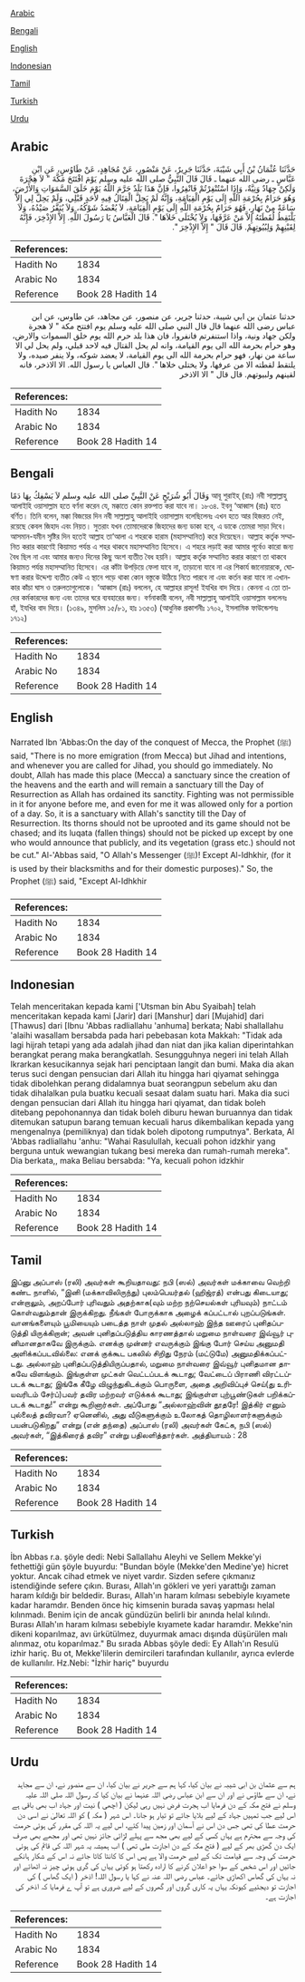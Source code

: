 [Arabic](#arabic)

[Bengali](#bengali)

[English](#english)

[Indonesian](#indonesian)

[Tamil](#tamil)

[Turkish](#turkish)

[Urdu](#urdu)

## Arabic


<div dir="rtl" lang="ar" style={{fontSize:'larger',backgroundColor:'#f8f9fa',padding:20}}>
حَدَّثَنَا عُثْمَانُ بْنُ أَبِي شَيْبَةَ، حَدَّثَنَا جَرِيرٌ، عَنْ مَنْصُورٍ، عَنْ مُجَاهِدٍ، عَنْ طَاوُسٍ، عَنِ ابْنِ عَبَّاسٍ ـ رضى الله عنهما ـ قَالَ قَالَ النَّبِيُّ صلى الله عليه وسلم يَوْمَ افْتَتَحَ مَكَّةَ ‏"‏ لاَ هِجْرَةَ وَلَكِنْ جِهَادٌ وَنِيَّةٌ، وَإِذَا اسْتُنْفِرْتُمْ فَانْفِرُوا، فَإِنَّ هَذَا بَلَدٌ حَرَّمَ اللَّهُ يَوْمَ خَلَقَ السَّمَوَاتِ وَالأَرْضَ، وَهُوَ حَرَامٌ بِحُرْمَةِ اللَّهِ إِلَى يَوْمِ الْقِيَامَةِ، وَإِنَّهُ لَمْ يَحِلَّ الْقِتَالُ فِيهِ لأَحَدٍ قَبْلِي، وَلَمْ يَحِلَّ لِي إِلاَّ سَاعَةً مِنْ نَهَارٍ، فَهُوَ حَرَامٌ بِحُرْمَةِ اللَّهِ إِلَى يَوْمِ الْقِيَامَةِ، لاَ يُعْضَدُ شَوْكُهُ، وَلاَ يُنَفَّرُ صَيْدُهُ، وَلاَ يَلْتَقِطُ لُقَطَتَهُ إِلاَّ مَنْ عَرَّفَهَا، وَلاَ يُخْتَلَى خَلاَهَا ‏"‏‏.‏ قَالَ الْعَبَّاسُ يَا رَسُولَ اللَّهِ‏.‏ إِلاَّ الإِذْخِرَ، فَإِنَّهُ لِقَيْنِهِمْ وَلِبُيُوتِهِمْ‏.‏ قَالَ قَالَ ‏"‏ إِلاَّ الإِذْخِرَ ‏"‏‏.‏
</div>
<div style={{backgroundColor:'#f8f9fa',padding:20, marginBottom: 10}}><table> <thead> <tr> <th>References:</th> <th></th> </tr> </thead> <tbody><tr><td>Hadith No</td><td>1834</td></tr><tr><td>Arabic No</td><td>1834</td></tr><tr><td>Reference</td><td>Book 28 Hadith 14</td></tr></tbody></table></div>


<div dir="rtl" lang="ar" style={{fontSize:'larger',backgroundColor:'#f8f9fa',padding:20}}>
حدثنا عثمان بن ابي شيبة، حدثنا جرير، عن منصور، عن مجاهد، عن طاوس، عن ابن عباس رضى الله عنهما قال قال النبي صلى الله عليه وسلم يوم افتتح مكة " لا هجرة ولكن جهاد ونية، واذا استنفرتم فانفروا، فان هذا بلد حرم الله يوم خلق السموات والارض، وهو حرام بحرمة الله الى يوم القيامة، وانه لم يحل القتال فيه لاحد قبلي، ولم يحل لي الا ساعة من نهار، فهو حرام بحرمة الله الى يوم القيامة، لا يعضد شوكه، ولا ينفر صيده، ولا يلتقط لقطته الا من عرفها، ولا يختلى خلاها ". قال العباس يا رسول الله. الا الاذخر، فانه لقينهم ولبيوتهم. قال قال " الا الاذخر
</div>
<div style={{backgroundColor:'#f8f9fa',padding:20, marginBottom: 10}}><table> <thead> <tr> <th>References:</th> <th></th> </tr> </thead> <tbody><tr><td>Hadith No</td><td>1834</td></tr><tr><td>Arabic No</td><td>1834</td></tr><tr><td>Reference</td><td>Book 28 Hadith 14</td></tr></tbody></table></div>

## Bengali


<div dir="ltr" lang="bn" style={{fontSize:'larger',backgroundColor:'#f8f9fa',padding:20}}>
وَقَالَ أَبُو شُرَيْحٍ عَنْ النَّبِيِّ صلى الله عليه وسلم لاَ يَسْفِكُ بِهَا دَمًا আবূ শুরাইহ্ (রাঃ) নবী সাল্লাল্লাহু আলাইহি ওয়াসাল্লাম হতে বর্ণনা করেন যে, মক্কাতে কোন রক্তপাত করা যাবে না। ১৮৩৪. ইবনু ‘আব্বাস (রাঃ) হতে বর্ণিত। তিনি বলেন, মক্কা বিজয়ের দিন নবী সাল্লাল্লাহু আলাইহি ওয়াসাল্লাম বলেছিলেনঃ এখন হতে আর হিজরত নেই, রয়েছে কেবল জিহাদ এবং নিয়ত। সুতরাং যখন তোমাদেরকে জিহাদের জন্য ডাকা হবে, এ ডাকে তোমরা সাড়া দিবে। আসমান-যমীন সৃষ্টির দিন হতেই আল্লাহ তা‘আলা এ শহরকে হারাম (মহাসম্মানিত) করে দিয়েছেন। আল্লাহ কর্তৃক সম্মানিত করার কারণেই কিয়ামত পর্যন্ত এ শহর থাকবে মহাসম্মানিত হিসেবে। এ শহরে লড়াই করা আমার পূর্বেও কারো জন্য বৈধ ছিল না এবং আমার জন্যও দিনের কিছু অংশ ব্যতীত বৈধ হয়নি। আল্লাহ কর্তৃক সম্মানিত করার কারণে তা থাকবে কিয়ামত পর্যন্ত মহাসম্মানিত হিসেবে। এর কাঁটা উপড়িয়ে ফেলা যাবে না, তাড়ানো যাবে না এর শিকার্য জানোয়ারকে, ঘোষণা করার উদ্দেশ্য ব্যতীত কেউ এ স্থানে পড়ে থাকা কোন বস্তুকে উঠিয়ে নিতে পারবে না এবং কর্তন করা যাবে না এখানকার কাঁচা ঘাস ও তরুলতাগুলোকে। ‘আব্বাস (রাঃ) বললেন, হে আল্লাহর রাসূল! ইযখির বাদ দিয়ে। কেননা এ তো তাদের কর্মকারদের জন্য এবং তাদের ঘরে ব্যবহারের জন্য। বর্ণনাকারী বলেন, নবী সাল্লাল্লাহু আলাইহি ওয়াসাল্লাম বললেনঃ হাঁ, ইযখির বাদ দিয়ে। (১৩৪৯, মুসলিম ১৫/৮১, হাঃ ১৩৫৩) (আধুনিক প্রকাশনীঃ ১৭০২, ইসলামিক ফাউন্ডেশনঃ ১৭১২)
</div>
<div style={{backgroundColor:'#f8f9fa',padding:20, marginBottom: 10}}><table> <thead> <tr> <th>References:</th> <th></th> </tr> </thead> <tbody><tr><td>Hadith No</td><td>1834</td></tr><tr><td>Arabic No</td><td>1834</td></tr><tr><td>Reference</td><td>Book 28 Hadith 14</td></tr></tbody></table></div>

## English


<div dir="ltr" lang="en" style={{fontSize:'larger',backgroundColor:'#f8f9fa',padding:20}}>
Narrated Ibn 'Abbas:On the day of the conquest of Mecca, the Prophet (ﷺ) said, "There is no more emigration (from Mecca) but Jihad and intentions, and whenever you are called for Jihad, you should go immediately. No doubt, Allah has made this place (Mecca) a sanctuary since the creation of the heavens and the earth and will remain a sanctuary till the Day of Resurrection as Allah has ordained its sanctity. Fighting was not permissible in it for anyone before me, and even for me it was allowed only for a portion of a day. So, it is a sanctuary with Allah's sanctity till the Day of Resurrection. Its thorns should not be uprooted and its game should not be chased; and its luqata (fallen things) should not be picked up except by one who would announce that publicly, and its vegetation (grass etc.) should not be cut." Al-'Abbas said, "O Allah's Messenger (ﷺ)! Except Al-Idhkhir, (for it is used by their blacksmiths and for their domestic purposes)." So, the Prophet (ﷺ) said, "Except Al-Idhkhir
</div>
<div style={{backgroundColor:'#f8f9fa',padding:20, marginBottom: 10}}><table> <thead> <tr> <th>References:</th> <th></th> </tr> </thead> <tbody><tr><td>Hadith No</td><td>1834</td></tr><tr><td>Arabic No</td><td>1834</td></tr><tr><td>Reference</td><td>Book 28 Hadith 14</td></tr></tbody></table></div>

## Indonesian


<div dir="ltr" lang="id" style={{fontSize:'larger',backgroundColor:'#f8f9fa',padding:20}}>
Telah menceritakan kepada kami ['Utsman bin Abu Syaibah] telah menceritakan kepada kami [Jarir] dari [Manshur] dari [Mujahid] dari [Thawus] dari [Ibnu 'Abbas radliallahu 'anhuma] berkata; Nabi shallallahu 'alaihi wasallam bersabda pada hari pebebasan kota Makkah: "Tidak ada lagi hijrah tetapi yang ada adalah jihad dan niat dan jika kalian diperintahkan berangkat perang maka berangkatlah. Sesungguhnya negeri ini telah Allah Ikrarkan kesucikannya sejak hari penciptaan langit dan bumi. Maka dia akan terus suci dengan pensucian dari Allah itu hingga hari qiyamat sehingga tidak dibolehkan perang didalamnya buat seorangpun sebelum aku dan tidak dihalalkan pula buatku kecuali sesaat dalam suatu hari. Maka dia suci dengan pensucian dari Allah itu hingga hari qiyamat, dan tidak boleh ditebang pepohonannya dan tidak boleh diburu hewan buruannya dan tidak ditemukan satupun barang temuan kecuali harus dikembalikan kepada yang mengenalnya (pemiliknya) dan tidak boleh dipotong rumputnya". Berkata, Al 'Abbas radliallahu 'anhu: "Wahai Rasulullah, kecuali pohon idzkhir yang berguna untuk wewangian tukang besi mereka dan rumah-rumah mereka". Dia berkata,, maka Beliau bersabda: "Ya, kecuali pohon idzkhir
</div>
<div style={{backgroundColor:'#f8f9fa',padding:20, marginBottom: 10}}><table> <thead> <tr> <th>References:</th> <th></th> </tr> </thead> <tbody><tr><td>Hadith No</td><td>1834</td></tr><tr><td>Arabic No</td><td>1834</td></tr><tr><td>Reference</td><td>Book 28 Hadith 14</td></tr></tbody></table></div>

## Tamil


<div dir="ltr" lang="ta" style={{fontSize:'larger',backgroundColor:'#f8f9fa',padding:20}}>
இப்னு அப்பாஸ் (ரலி) அவர்கள் கூறியதாவது: நபி (ஸல்) அவர்கள் மக்காவை வெற்றி கண்ட நாளில், “இனி (மக்காவிலிருந்து) புலம்பெயர்தல் (ஹிஜ்ரத்) என்பது கிடையாது; என்றாலும், அறப்போர் புரிவதும் அதற்காக(வும் மற்ற நற்செயல்கள் புரியவும்) நாட்டம் கொள்வதும்தான் இருக்கிறது. நீங்கள் போருக்காக அழைக் கப்பட்டால் புறப்படுங்கள். வானங்களையும் பூமியையும் படைத்த நாள் முதல் அல்லாஹ் இந்த ஊரைப் புனிதப்படுத்தி யிருக்கிறான்; அவன் புனிதப்படுத்திய காரணத்தால் மறுமை நாள்வரை இவ்வூர் புனிமானதாகவே இருக்கும். எனக்கு முன்னர் எவருக்கும் இங்கு போர் செய்ய அனுமதி அளிக்கப்படவில்லை: எனக் குக்கூட பகலில் சிறிது நேரம் (மட்டுமே) அனுமதிக்கப்பட்டது. அல்லாஹ் புனிதப்படுத்தியிருப்பதால், மறுமை நாள்வரை இவ்வூர் புனிதமான தாகவே விளங்கும். இங்குள்ள முட்கள் வெட்டப்படக் கூடாது; வேட்டைப் பிராணி விரட்டப்படக் கூடாது; இங்கே கீழே விழுந்துகிடக்கும் பொருளை, அதை அறிவிப்புச் செய்(து உரியவரிடம் சேர்ப்)பவர் தவிர மற்றவர் எடுக்கக் கூடாது; இங்குள்ள புற்பூண்டுகள் பறிக்கப்படக் கூடாது!” என்று கூறினார்கள். அப்போது “அல்லாஹ்வின் தூதரே! இத்கிர் எனும் புல்லைத் தவிரவா? ஏனெனில், அது வீடுகளுக்கும் உலோகத் தொழிலாளர்களுக்கும் பயன்படுகிறது” என்று (என் தந்தை) அப்பாஸ் (ரலி) அவர்கள் கேட்க, நபி (ஸல்) அவர்கள், “இத்கிரைத் தவிர” என்று பதிலளித்தார்கள். அத்தியாயம் : 28
</div>
<div style={{backgroundColor:'#f8f9fa',padding:20, marginBottom: 10}}><table> <thead> <tr> <th>References:</th> <th></th> </tr> </thead> <tbody><tr><td>Hadith No</td><td>1834</td></tr><tr><td>Arabic No</td><td>1834</td></tr><tr><td>Reference</td><td>Book 28 Hadith 14</td></tr></tbody></table></div>

## Turkish


<div dir="ltr" lang="tr" style={{fontSize:'larger',backgroundColor:'#f8f9fa',padding:20}}>
İbn Abbas r.a. şöyle dedi: Nebi Sallallahu Aleyhi ve Sellem Mekke'yi fethettiği gün şöyle buyurdu: "Bundan böyle (Mekke'den Medine'ye) hicret yoktur. Ancak cihad etmek ve niyet vardır. Sizden sefere çıkmanız istendiğinde sefere çıkın. Burası, Allah'ın gökleri ve yeri yarattığı zaman haram kıldığı bir beldedir. Burası, Allah'ın haram kılması sebebiyle kıyamete kadar haramdır. Benden önce hiç kimsenin burada savaş yapması helal kılınmadı. Benim için de ancak gündüzün belirli bir anında helal kılındı. Burası Allah'ın haram kılması sebebiyle kıyamete kadar haramdır. Mekke'nin dikeni koparılmaz, avı ürkütülmez, du­yurmak amacı dışında düşürülen malı alınmaz, otu koparılmaz." Bu sırada Abbas şöyle dedi: Ey Allah'ın Resulü izhir hariç. Bu ot, Mekke'lilerin demircileri tarafından kullanılır, ayrıca evlerde de kullanılır. Hz.Nebi: "İzhir hariç" buyurdu
</div>
<div style={{backgroundColor:'#f8f9fa',padding:20, marginBottom: 10}}><table> <thead> <tr> <th>References:</th> <th></th> </tr> </thead> <tbody><tr><td>Hadith No</td><td>1834</td></tr><tr><td>Arabic No</td><td>1834</td></tr><tr><td>Reference</td><td>Book 28 Hadith 14</td></tr></tbody></table></div>

## Urdu


<div dir="rtl" lang="ur" style={{fontSize:'larger',backgroundColor:'#f8f9fa',padding:20}}>
ہم سے عثمان بن ابی شیبہ نے بیان کیا، کہا ہم سے جریر نے بیان کیا، ان سے منصور نے، ان سے مجاہد نے، ان سے طاؤس نے اور ان سے ابن عباس رضی اللہ عنہما نے بیان کیا کہ رسول اللہ صلی اللہ علیہ وسلم نے فتح مکہ کے دن فرمایا اب ہجرت فرض نہیں رہی لیکن ( اچھی ) نیت اور جہاد اب بھی باقی ہے اس لیے جب تمہیں جہاد کے لیے بلایا جائے تو تیار ہو جانا۔ اس شہر ( مکہ ) کو اللہ تعالیٰ نے اسی دن حرمت عطا کی تھی جس دن اس نے آسمان اور زمین پیدا کئے، اس لیے یہ اللہ کی مقرر کی ہوئی حرمت کی وجہ سے محترم ہے یہاں کسی کے لیے بھی مجھ سے پہلے لڑائی جائز نہیں تھی اور مجھے بھی صرف ایک دن گھڑی بھر کے لیے ( فتح مکہ کے دن اجازت ملی تھی ) اب ہمیشہ یہ شہر اللہ کی قائم کی ہوئی حرمت کی وجہ سے قیامت تک کے لیے حرمت والا ہے پس اس کا کانٹا کاٹا جائے نہ اس کے شکار ہانکے جائیں اور اس شخص کے سوا جو اعلان کرنے کا ارادہ رکھتا ہو کوئی یہاں کی گری ہوئی چیز نہ اٹھائے اور نہ یہاں کی گھاس اکھاڑی جائے۔ عباس رضی اللہ عنہ نے کہا یا رسول اللہ! اذخر ( ایک گھاس ) کی اجازت تو دیجئیے کیونکہ یہاں یہ کاری گروں اور گھروں کے لیے ضروری ہے تو آپ ے فرمایا کہ اذخر کی اجازت ہے۔
</div>
<div style={{backgroundColor:'#f8f9fa',padding:20, marginBottom: 10}}><table> <thead> <tr> <th>References:</th> <th></th> </tr> </thead> <tbody><tr><td>Hadith No</td><td>1834</td></tr><tr><td>Arabic No</td><td>1834</td></tr><tr><td>Reference</td><td>Book 28 Hadith 14</td></tr></tbody></table></div>